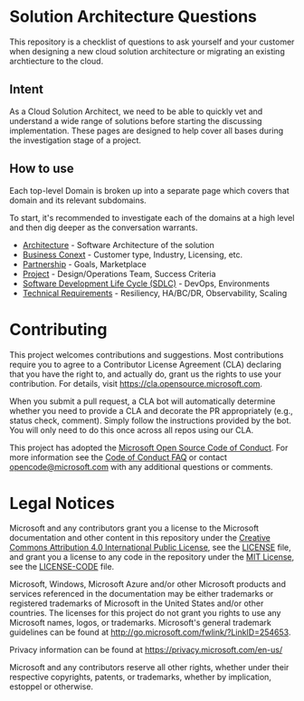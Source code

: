 # Solution Architecture Questions

This repository is a checklist of questions to ask yourself and your customer when designing a new cloud solution architecture or migrating an existing archtiecture to the cloud.

## Intent

As a Cloud Solution Architect, we need to be able to quickly vet and understand a wide range of solutions before starting the discussing implementation.  These pages are designed to help cover all bases during the investigation stage of a project.

## How to use

Each top-level Domain is broken up into a separate page which covers that domain and its relevant subdomains.

To start, it's recommended to investigate each of the domains at a high level and then dig deeper as the conversation warrants.

* [Architecture](docs/architecture.md) - Software Architecture of the solution
* [Business Conext](docs/business-context.md) - Customer type, Industry, Licensing, etc.
* [Partnership](docs/partnership.md) - Goals, Marketplace
* [Project](docs/project.md) - Design/Operations Team, Success Criteria
* [Software Development Life Cycle (SDLC)](docs/sdlc.md) - DevOps, Environments
* [Technical Requirements](docs/technical-requirements.md) - Resiliency, HA/BC/DR, Observability, Scaling


# Contributing

This project welcomes contributions and suggestions.  Most contributions require you to agree to a
Contributor License Agreement (CLA) declaring that you have the right to, and actually do, grant us
the rights to use your contribution. For details, visit https://cla.opensource.microsoft.com.

When you submit a pull request, a CLA bot will automatically determine whether you need to provide
a CLA and decorate the PR appropriately (e.g., status check, comment). Simply follow the instructions
provided by the bot. You will only need to do this once across all repos using our CLA.

This project has adopted the [Microsoft Open Source Code of Conduct](https://opensource.microsoft.com/codeofconduct/).
For more information see the [Code of Conduct FAQ](https://opensource.microsoft.com/codeofconduct/faq/) or
contact [opencode@microsoft.com](mailto:opencode@microsoft.com) with any additional questions or comments.

# Legal Notices

Microsoft and any contributors grant you a license to the Microsoft documentation and other content
in this repository under the [Creative Commons Attribution 4.0 International Public License](https://creativecommons.org/licenses/by/4.0/legalcode),
see the [LICENSE](LICENSE) file, and grant you a license to any code in the repository under the [MIT License](https://opensource.org/licenses/MIT), see the
[LICENSE-CODE](LICENSE-CODE) file.

Microsoft, Windows, Microsoft Azure and/or other Microsoft products and services referenced in the documentation
may be either trademarks or registered trademarks of Microsoft in the United States and/or other countries.
The licenses for this project do not grant you rights to use any Microsoft names, logos, or trademarks.
Microsoft's general trademark guidelines can be found at http://go.microsoft.com/fwlink/?LinkID=254653.

Privacy information can be found at https://privacy.microsoft.com/en-us/

Microsoft and any contributors reserve all other rights, whether under their respective copyrights, patents,
or trademarks, whether by implication, estoppel or otherwise.
